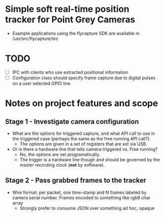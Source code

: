 Simple soft real-time position tracker for Point Grey Cameras
=======

- Example applications using the flycapture SDK are available in /usr/src/flycapture/src

# TODO
- [ ] IPC with clients who use extracted positional information
- [ ] Configuration class should specify frame capture due to digital pulses on a user selected GPIO line. 

# Notes on project features and scope

## Stage 1 - Investigate camera configuration
- What are the options for triggered capture, and what API call to use in the triggered case (perhaps the same as the free running API call?). 
  - The options are given in a set of registers that are set via USB.
- Or is there a hardware line that tells camera triggered vs. Free running?
  - No, the options are set programatically. 
  - The trigger is a hardware line though and should be governed by the master recording clock (__not__ by software).

## Stage 2 - Pass grabbed frames to the tracker
- Wire format: per packet, one time-stamp and N frames labeled by camera serial number. Frames encoded to something like rgb8 char array
  - Strongly prefer to consume JSON over something ad hoc, opaque and untyped
  - There will need to be some encoding/decoding steps if we use JSON, which has not native support for binary data blocks.
  - Using an JSON array of JSON numbers or JSON strings to represent RGB values will result in unreasonably inefficient encoding of data, and packing and parsing will be slow.
  - Using a Base64 scheme, we can trick a JSON string into holding a binary data block representing the image. It will still be a named property of the object.
- Multiple clients
  - Broadcase over UDP
  - Shared memory (no good for remote tracker)
  - TCP/IP with thread for each client 

## Stage 3 - Tracker processes frames
- Use OpenCV
  - See [this tutorial](https://youtu.be/bSeFrPrqZ2A?list=PLvwB65U8V0HHCEyW2UTyOJym5FsdqfbHQ)
- Processed data packet
  - Another JSON object?
  - 
# TODO
- [ ] Frame format?
  - See above discussion on JSON   
- [ ] Frame serialization?
  - JSON with Base64-encoded strings holding binary rgb8 arrays
- [ ] Frame buffer?
  - Probably handled by IPC method if chosen correctly
- [ ] IPC method?
  - UPD, TCP, shared memory, pipe?

